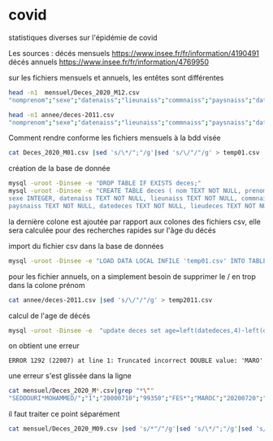 # covid
statistiques diverses sur l'épidémie de covid

Les sources :
décés mensuels https://www.insee.fr/fr/information/4190491
décés annuels https://www.insee.fr/fr/information/4769950

sur les fichiers mensuels et annuels, les entêtes sont différentes 
```bash
head -n1  mensuel/Deces_2020_M12.csv 
"nomprenom";"sexe";"datenaiss";"lieunaiss";"commnaiss";"paysnaiss";"datedeces";"lieudeces";"actedeces"

head -n1 annee/deces-2011.csv 
"nomprenom";"sexe";"datenaiss";"lieunaiss";"commnaiss";"paysnaiss";"datedeces";"lieudeces";"actedeces"

```
Comment rendre conforme les fichiers mensuels à la bdd visée

```bash
cat Deces_2020_M01.csv |sed 's/\*/";"/g'|sed 's/\/"/"/g' > temp01.csv
```

création de la base de donnée
```bash
mysql -uroot -Dinsee -e "DROP TABLE IF EXISTS deces;"
mysql -uroot -Dinsee -e "CREATE TABLE deces ( nom TEXT NOT NULL, prenom TEXT NOT NULL, \
sexe INTEGER, datenaiss TEXT NOT NULL, lieunaiss TEXT NOT NULL, commnaiss TEXT NOT NULL, \
paysnaiss TEXT NOT NULL, datedeces TEXT NOT NULL, lieudeces TEXT NOT NULL, actedeces TEXT NOT NULL , age INTEGER);"
```
la dernière colone est ajoutée par rapport aux colones des fichiers csv, elle sera calculée pour des recherches rapides sur l'âge du décés

import du fichier csv dans la base de données
```bash
mysql -uroot -Dinsee -e "LOAD DATA LOCAL INFILE 'temp01.csv' INTO TABLE deces CHARACTER SET latin1 FIELDS TERMINATED BY ';' ENCLOSED BY '\"' LINES TERMINATED BY '\r\n' IGNORE 1 ROWS;"
```

pour les fichier annuels, on a simplement besoin de supprimer le / en trop dans la colone prénom

```bash
cat annee/deces-2011.csv |sed 's/\/"/"/g' > temp2011.csv
```


calcul de l'age de décés
```bash
mysql -uroot -Dinsee -e  "update deces set age=left(datedeces,4)-left(datenaiss,4) ;"
```
on obtient une erreur
```
ERROR 1292 (22007) at line 1: Truncated incorrect DOUBLE value: 'MARO'
```
une erreur s'est glissée dans la ligne 
```bash
cat mensuel/Deces_2020_M*.csv|grep "*\""
"SEDDOURI*MOHAMMED/";"1";"20000710";"99350";"FES*";"MAROC";"20200720";"93039";"31"
```
il faut traiter ce point séparément
```bash
cat mensuel/Deces_2020_M09.csv |sed 's/*"/"/g'|sed 's/\*/";"/g'|sed 's/\/"/"/g' > temp09.csv
```




